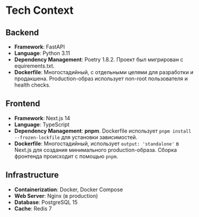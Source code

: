 # Tech Context

## Backend

- **Framework**: FastAPI
- **Language**: Python 3.11
- **Dependency Management**: Poetry 1.8.2. Проект был мигрирован с 
equirements.txt.
- **Dockerfile**: Многостадийный, с отдельными целями для разработки и продакшена. Production-образ использует non-root пользователя и health checks.

## Frontend

- **Framework**: Next.js 14
- **Language**: TypeScript
- **Dependency Management**: **pnpm**. Dockerfile использует `pnpm install --frozen-lockfile` для установки зависимостей.
- **Dockerfile**: Многостадийный, использует `output: 'standalone'` в Next.js для создания минимального production-образа. Сборка фронтенда происходит с помощью `pnpm`.

## Infrastructure

- **Containerization**: Docker, Docker Compose
- **Web Server**: Nginx (в production)
- **Database**: PostgreSQL 15
- **Cache**: Redis 7